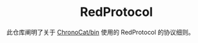 <h1 align="center"> RedProtocol </h1>

此仓库阐明了关于 [ChronoCat/bin](https://www.npmjs.com/package/@chronocat/koishi-plugin-launcher?activeTab=code) 使用的 RedProtocol 的协议细则。